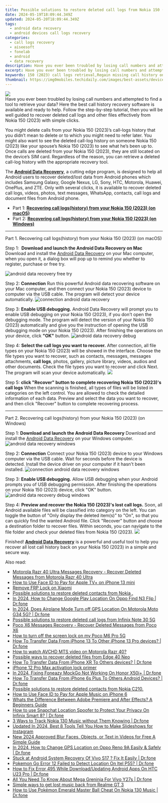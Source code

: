 ```yaml
---
title: Possible solutions to restore deleted call logs from Nokia 150 (2023)
date: 2024-05-19T18:09:44.349Z
updated: 2024-05-20T18:09:44.349Z
tags: 
  - android data recovery
  - android devices call logs recovery
categories: 
  - call logs recovery
  - aiseesoft
  - fonelab
  - android
  - data recovery
description: Have you ever been troubled by losing call numbers and attempted to find a tool to retrieve your data? Here the best call history recovery software is available and ready to help. Follow the step-by-step tutorial, then you will be well guided to recover deleted call logs and other files effectively from Nokia 150 (2023) with simple clicks.
excerpt: Have you ever been troubled by losing call numbers and attempted to find a tool to retrieve your data? Here the best call history recovery software is available and ready to help. Follow the step-by-step tutorial, then you will be well guided to recover deleted call logs and other files effectively from Nokia 150 (2023) with simple clicks.
keywords: 150 (2023) call logs retrieval,Regain missing call history on Nokia,restore deleted call history on 150 (2023),restore deleted call history on Nokia,retrieve wiped call logs 150 (2023),save erased call logs on 150 (2023),recover call history from 150 (2023),call history disappear Nokia 150 (2023),how can i get call history back on 150 (2023),does the 150 (2023) have a backup for deleted call history,call history disappear 150 (2023),Nokia call history disappear
thumbnail: https://img0mobiles.techidaily.com/images/best-assets/devices/nokia/nokia-150-2023/1.jpg
---
```


<img src="https://img0mobiles.techidaily.com/images/best-assets/devices/nokia/nokia-150-2023/1.jpg" class="atpl-imgstyle"  />

<div class="atpl-content atpl-for-fonelab-android recover-call-logs">

<div class="atpl-post-description-part-1">
Have you ever been troubled by losing call numbers and attempted to find a tool to retrieve your data? Here the best call history recovery software is available and ready to help. Follow the step-by-step tutorial, then you will be well guided to recover deleted call logs and other files effectively from Nokia 150 (2023) with simple clicks.
</div>



<div class="atpl-post-description-part-2">
<div class="tpl-content-sub-paragraph-normal">
  <p>
    You might delete calls from your Nokia 150 (2023)’s call-logs history that you didn’t mean to delete or to which you might need to refer later. You might also want to see the deleted call-log history on someone Nokia 150 (2023) like your spouse’s Nokia 150 (2023) to see what he’s been up to.
    Once calls are deleted from your Nokia 150 (2023), they are still located on the device’s SIM card. Regardless of the reason, you can retrieve a deleted call-log history with the appropriate recovery tool.
  </p>
</div>
</div>

<div class="atpl-post-description-part-3">
<div class="tpl-content-sub-paragraph-normal">
<p>
    The <a href="https://tools.techidaily.com/aiseesoft-android-data-recovery/" ><strong>Android Data Recovery</strong></a>, a cutting edge program, is designed to help all Android users to recover deleted/lost data from Android phones which includes Samsung Galaxy, Google Nexus, LG, Sony, HTC, Motorola, Huawei, OnePlus, and ZTE. Only with several clicks, it is available to recover deleted call logs, videos, photos, text messages, WhatsApp, contacts, call logs and document files from Android phone.
</p>
</div>
</div>

<ul>
  <li>Part 1: <strong><a href="#p1"> Recovering call logs(history) from your Nokia 150 (2023)  (on macOS)</a></strong></li>
  <li>Part 2: <strong><a href="#p2"> Recovering call logs(history) from your Nokia 150 (2023)  (on Windows)</a></strong></li>
</ul>


<!-- Part 1 -->
<a id="p1" name="p1" ></a><hr>

<div>
  <span class="atpl-step-part-style">Part 1. Recovering call logs(history) from your Nokia 150 (2023) (on macOS)</span>
</div>

<span class="atpl-stepstyle-a"><span>Step 1: </span></span> <strong>Download and launch the Android Data Recovery on Mac</strong>
Download and install the <a href="https://tools.techidaily.com/aiseesoft-android-data-recovery/" >Android Data Recovery</a> on your Mac computer, when you open it, a dialog box will pop up to remind you whether to register, purchase or free try.

<img src="https://tools.techidaily.com/images/apps/aiseesoft/android-data-recovery/mac-free-try.png" class="atpl-imgstyle" alt="android data recovery free try" />

<span class="atpl-stepstyle-a"><span>Step 2: </span></span> <strong>Connection</strong>
Run this powerful Android data recovering software on your Mac computer, and then connect your Nokia 150 (2023) device to computer via the USB cable. The program will detect your device automatically.
<img src="https://tools.techidaily.com/images/apps/aiseesoft/android-data-recovery/mac-connection-interface.jpg" class="atpl-imgstyle" alt="connection android data recovery" />

<span class="atpl-stepstyle-a"><span>Step 3: </span></span> <strong>Enable USB debugging.</strong>
Android Data Recovery will prompt you to enable USB debugging on your Nokia 150 (2023), if you don't open the debugging mode. The program will detect the version of your Nokia 150 (2023) automatically and give you the instruction of opening the USB debugging mode on your Nokia 150 (2023). After finishing the operations on your device, click <strong>"OK"</strong> button.
<img src="https://tools.techidaily.com/images/apps/aiseesoft/android-data-recovery/mac-android-usb-debug.jpg"  class="atpl-imgstyle" alt="android data recovery debug" />

<span class="atpl-stepstyle-a"><span>Step 4: </span></span> <strong>Select the call logs you want to recover.</strong>
After connection, all file types on your Nokia 150 (2023) will be showed in the interface. Choose the file types you want to recover, such as contacts, messages, messages attachments, <b>call logs</b>, photos, gallery, picture library, videos, audios and other documents. Check the file types you want to recover and click Next. The program will scan your device automatically.
<img src="https://tools.techidaily.com/images/apps/aiseesoft/android-data-recovery/mac-choose-type-call-logs.jpg" class="atpl-imgstyle"  />

<span class="atpl-stepstyle-a"><span>Step 5: </span></span> <strong>click "Recover" button to  complete recovering Nokia 150 (2023)'s call logs</strong>
When the scanning is finished, all types of files will be listed in categories on the left control. You are allowed to check the detailed information of each data. Preview and select the data you want to recover, and then click "Recover" button to complete recovering process.


<a id="p2" name="p2"></a><hr>

<!-- Part 2 -->
<div>
  <span class="atpl-step-part-style">Part 2. Recovering call logs(history) from your Nokia 150 (2023) (on Windows)</span>
</div>

<span class="atpl-stepstyle-a"><span>Step 1: </span></span> <strong>Download and launch the Android Data Recovery</strong>
Download and install the <a href="https://tools.techidaily.com/aiseesoft-android-data-recovery/" >Android Data Recovery</a> on your Windows computer.
<img src="https://tools.techidaily.com/images/apps/aiseesoft/android-data-recovery/win-start-interface.png"  class="atpl-imgstyle" alt="android data recovery windows" />

<span class="atpl-stepstyle-a"><span>Step 2: </span></span> <strong>Connection</strong>
Connect your Nokia 150 (2023) device to your Windows computer via the USB cable. Wait for seconds before the device is detected. Install the device driver on your computer if it hasn't been installed.
<img src="https://tools.techidaily.com/images/apps/aiseesoft/android-data-recovery/win-connection-interface.png" class="atpl-imgstyle" alt="connection android data recovery windows" />

<span class="atpl-stepstyle-a"><span>Step 3: </span></span> <strong>Enable USB debugging.</strong>
Allow USB debugging when your Android prompts you of USB debugging permission. After finishing the operations on your Nokia 150 (2023) device, click "OK" button.
<img src="https://tools.techidaily.com/images/apps/aiseesoft/android-data-recovery/win-android-usb-debug.png" class="atpl-imgstyle" alt="android data recovery debug windows" />

<span class="atpl-stepstyle-a"><span>Step 4: </span></span> <strong>Preview and recover the Nokia 150 (2023)'s lost call logs.</strong>
Soon, all Android available files will be classified into category on the left. You can toggle the button of "Only display the deleted item(s)" to "On", so that you can quickly find the wanted Android file. Click "Recover" button and choose a destination folder to recover files. Within seconds, you can navigate to the file folder and check your deleted files from Nokia 150 (2023).
<img src="https://tools.techidaily.com/images/apps/aiseesoft/android-data-recovery/win-recover-call-logs.png" class="atpl-imgstyle"  />

<div class="atpl-post-description-part-4">
<div class="tpl-content-sub-paragraph-normal">
  <p>
    Finished! <a href="https://tools.techidaily.com/aiseesoft-android-data-recovery/" ><strong>Android Data Recovery</strong></a> is a powerful and useful tool to help you recover all lost call history back on your Nokia 150 (2023) in a simple and secure way.
  </p>
</div>
</div>

<ins class="adsbygoogle"
     style="display:block"
     data-ad-client="ca-pub-7571918770474297"
     data-ad-slot="8358498916"
     data-ad-format="auto"
     data-full-width-responsive="true"></ins>



</div>
<ins class="adsbygoogle"
    style="display:block"
    data-ad-format="autorelaxed"
    data-ad-client="ca-pub-7571918770474297"
    data-ad-slot="1223367746"></ins>

<span class="atpl-alsoreadstyle">Also read:</span>
<div><ul>
<li><a href="https://review-topics.techidaily.com/motorola-razr-40-ultra-messages-recovery-recover-deleted-messages-from-motorola-razr-40-ultra-by-fonelab-android-recover-messages/"><u>Motorola Razr 40 Ultra Messages Recovery - Recover Deleted Messages from Motorola Razr 40 Ultra</u></a></li>
<li><a href="https://review-topics.techidaily.com/how-to-use-face-id-to-pay-for-apple-tvplus-on-iphone-13-mini-by-drfone-ios-unlock-ios-unlock/"><u>How to Use Face ID to Pay for Apple TV+ on iPhone 13 mini</u></a></li>
<li><a href="https://review-topics.techidaily.com/remove-frp-lock-on-xiaomi-by-drfone-android-unlock-remove-google-frp/"><u>Remove FRP Lock on Xiaomi</u></a></li>
<li><a href="https://review-topics.techidaily.com/possible-solutions-to-restore-deleted-contacts-from-nokia-by-fonelab-android-recover-contacts/"><u>Possible solutions to restore deleted contacts from Nokia .</u></a></li>
<li><a href="https://review-topics.techidaily.com/in-2024-how-to-change-google-play-location-on-oppo-find-n3-flip-drfone-by-drfone-virtual-android/"><u>In 2024, How to Change Google Play Location On Oppo Find N3 Flip | Dr.fone</u></a></li>
<li><a href="https://review-topics.techidaily.com/in-2024-does-airplane-mode-turn-off-gps-location-on-motorola-moto-g34-5g-drfone-by-drfone-virtual-android/"><u>In 2024, Does Airplane Mode Turn off GPS Location On Motorola Moto G34 5G? | Dr.fone</u></a></li>
<li><a href="https://review-topics.techidaily.com/possible-solutions-to-restore-deleted-call-logs-from-infinix-note-30-5g-by-fonelab-android-recover-call-logs/"><u>Possible solutions to restore deleted call logs from Infinix Note 30 5G</u></a></li>
<li><a href="https://review-topics.techidaily.com/poco-x6-messages-recovery-recover-deleted-messages-from-poco-x6-by-fonelab-android-recover-messages/"><u>Poco X6 Messages Recovery - Recover Deleted Messages from Poco X6</u></a></li>
<li><a href="https://review-topics.techidaily.com/how-to-turn-off-the-screen-lock-on-my-poco-m6-pro-5g-by-drfone-android-unlock-android-unlock/"><u>How to turn off the screen lock on my Poco M6 Pro 5G</u></a></li>
<li><a href="https://review-topics.techidaily.com/how-to-transfer-data-from-iphone-13-to-other-iphone-13-pro-devices-drfone-by-drfone-transfer-data-from-ios-transfer-data-from-ios/"><u>How To Transfer Data From iPhone 13 To Other iPhone 13 Pro devices? | Dr.fone</u></a></li>
<li><a href="https://review-topics.techidaily.com/how-to-watch-avchd-mts-video-on-motorola-razr-40-by-aiseesoft-video-converter-play-mts-on-android/"><u>How to watch AVCHD MTS video on Motorola Razr 40?</u></a></li>
<li><a href="https://review-topics.techidaily.com/possible-ways-to-recover-deleted-files-from-edge-40-neo-by-fonelab-android-recover-data/"><u>Possible ways to recover deleted files from Edge 40 Neo</u></a></li>
<li><a href="https://review-topics.techidaily.com/how-to-transfer-data-from-iphone-xr-to-others-devices-drfone-by-drfone-transfer-data-from-ios-transfer-data-from-ios/"><u>How To Transfer Data From iPhone XR To Others devices? | Dr.fone</u></a></li>
<li><a href="https://review-topics.techidaily.com/iphone-12-pro-max-activation-lock-primer-by-drfone-ios-unlock-ios-unlock/"><u>iPhone 12 Pro Max activation lock primer</u></a></li>
<li><a href="https://review-topics.techidaily.com/in-2024-fixing-foneazy-mockgo-not-working-on-honor-x50iplus-drfone-by-drfone-virtual-android/"><u>In 2024, Fixing Foneazy MockGo Not Working On Honor X50i+ | Dr.fone</u></a></li>
<li><a href="https://review-topics.techidaily.com/how-to-transfer-data-from-iphone-6s-plus-to-others-android-devices-drfone-by-drfone-transfer-data-from-ios-transfer-data-from-ios/"><u>How To Transfer Data From iPhone 6s Plus To Others Android Devices? | Dr.fone</u></a></li>
<li><a href="https://review-topics.techidaily.com/possible-solutions-to-restore-deleted-contacts-from-nokia-c210-by-fonelab-android-recover-contacts/"><u>Possible solutions to restore deleted contacts from Nokia C210.</u></a></li>
<li><a href="https://review-topics.techidaily.com/how-to-use-face-id-to-pay-for-apple-music-on-iphone-6-by-drfone-ios-unlock-ios-unlock/"><u>How to Use Face ID to Pay for Apple Music on iPhone 6</u></a></li>
<li><a href="https://ai-vdieo-software.techidaily.com/whats-the-difference-between-adobe-premiere-and-after-effects-a-beginners-guide/"><u>Whats the Difference Between Adobe Premiere and After Effects? A Beginners Guide</u></a></li>
<li><a href="https://fake-location.techidaily.com/how-to-use-snapchat-location-spoofer-to-protect-your-privacy-on-infinix-smart-8-drfone-by-drfone-virtual-android/"><u>How to use Snapchat Location Spoofer to Protect Your Privacy On Infinix Smart 8? | Dr.fone</u></a></li>
<li><a href="https://android-location-track.techidaily.com/3-ways-to-track-nokia-130-music-without-them-knowing-drfone-by-drfone-virtual-android/"><u>3 Ways to Track Nokia 130 Music without Them Knowing | Dr.fone</u></a></li>
<li><a href="https://animation-videos.techidaily.com/updated-in-2024-best-8-tools-tell-you-how-to-make-slideshows-for-instagram/"><u>Updated In 2024, Best 8 Tools Tell You How to Make Slideshows for Instagram</u></a></li>
<li><a href="https://ai-video-apps.techidaily.com/new-2024-approved-blur-faces-objects-or-text-in-videos-for-free-a-simple-guide/"><u>New 2024 Approved Blur Faces, Objects, or Text in Videos for Free A Simple Guide</u></a></li>
<li><a href="https://location-social.techidaily.com/in-2024-how-to-change-gps-location-on-oppo-reno-9a-easily-and-safely-drfone-by-drfone-virtual-android/"><u>In 2024, How to Change GPS Location on Oppo Reno 9A Easily & Safely | Dr.fone</u></a></li>
<li><a href="https://howto.techidaily.com/stuck-at-android-system-recovery-of-vivo-s17-fix-it-easily-drfone-by-drfone-fix-android-problems-fix-android-problems/"><u>Stuck at Android System Recovery Of Vivo S17 ? Fix It Easily | Dr.fone</u></a></li>
<li><a href="https://android-pokemon-go.techidaily.com/pokemon-go-error-12-failed-to-detect-location-on-itel-p55-drfone-by-drfone-virtual-android/"><u>Pokemon Go Error 12 Failed to Detect Location On Itel P55? | Dr.fone</u></a></li>
<li><a href="https://change-location.techidaily.com/how-to-fix-error-495-while-downloadupdating-android-apps-on-htc-u23-pro-drfone-by-drfone-fix-android-problems-fix-android-problems/"><u>How to Fix Error 495 While Download/Updating Android Apps On HTC U23 Pro | Dr.fone</u></a></li>
<li><a href="https://change-location.techidaily.com/all-you-need-to-know-about-mega-greninja-for-vivo-y27s-drfone-by-drfone-virtual-android/"><u>All You Need To Know About Mega Greninja For Vivo Y27s | Dr.fone</u></a></li>
<li><a href="https://techidaily.com/simple-ways-to-get-lost-music-back-from-realme-gt-3-by-fonelab-android-recover-music/"><u>Simple ways to get lost music back from Realme GT 3</u></a></li>
<li><a href="https://android-pokemon-go.techidaily.com/how-to-use-pokemon-emerald-master-ball-cheat-on-nokia-130-music-drfone-by-drfone-virtual-android/"><u>How to Use Pokémon Emerald Master Ball Cheat On Nokia 130 Music | Dr.fone</u></a></li>
</ul></div>


